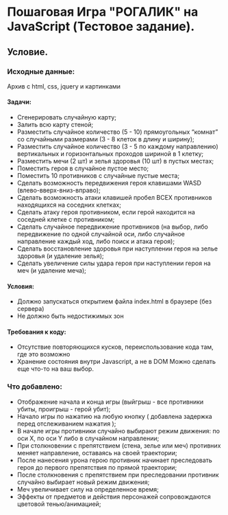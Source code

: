 # Пошаговая Игра "РОГАЛИК" на JavaScript (Тестовое задание).

## Условие.

### Исходные данные:
Архив с html, css, jquery и картинками

#### Задачи:
- Сгенерировать случайную карту;
- Залить всю карту стеной;
- Разместить случайное количество (5 - 10) прямоугольных “комнат” со случайными размерами (3 - 8 клеток в длину и ширину);
- Разместить случайное количество (3 - 5 по каждому направлению) вертикальных и горизонтальных проходов шириной в 1 клетку;
- Разместить мечи (2 шт) и зелья здоровья (10 шт) в пустых местах;
- Поместить героя в случайное пустое место;
- Поместить 10 противников с случайные пустые места;
- Сделать возможность передвижения героя клавишами WASD (влево-вверх-вниз-вправо);
- Сделать возможность атаки клавишей пробел ВСЕХ противников находящихся на соседних клетках;
- Сделать атаку героя противником, если герой находится на соседней клетке с противником;
- Сделать случайное передвижение противников (на выбор, либо передвижение по одной случайной оси, либо случайное направление каждый ход, либо поиск и атака героя);
- Сделать восстановление здоровья при наступлении героя на зелье здоровья (и удаление зелья);
- Сделать увеличение силы удара героя при наступлении героя на меч (и удаление меча);

#### Условия:
- Должно запускаться открытием файла index.html в браузере (без сервера)
- Не должно быть недостижимых зон

#### Требования к коду:
- Отсутствие повторяющихся кусков, переиспользование кода там, где это возможно
- Хранение состояния внутри Javascript, а не в DOM
Можно сделать еще что-то на ваш выбор.


### Что добавлено:
- Отображение начала и конца игры (выйгрыш - все противники убиты, проигрыш - герой убит);
- Начало игры по нажатию на любую кнопку ( добавлена задержка перед отслеживанием нажатия );
- В начале игры противники случайно выбирают режим движения: по оси Х, по оси Y либо в случайном направлении;
- При столкновении с препятствием (стена, зелье или меч) противних меняет направление, оставаясь на своей траектории;
- После нанесения урона герою противник начинает преследовать героя до первого препятствия по прямой траектории;
- После столкновения с препятствием при преследовании противник случайно выбирает новый режим движения;
- Меч увеличивает силу на определенное время;
- Эффекты от предметов и действия персонажей сопровождаются цветовой тенью/анимацией;
